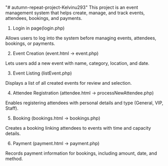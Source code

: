 "# autumn-repeat-project-Kelvinu293" 
This project is an event management system that helps create, manage, and track events, attendees, bookings, and payments.

1. Login in page(login.php)

Allows users to log into the system before managing events, attendees, bookings, or payments.

2. Event Creation (event.html → event.php)

Lets users add a new event with name, category, location, and date.

3. Event Listing (listEvent.php)

Displays a list of all created events for review and selection.

4. Attendee Registration (attendee.html → processNewAttendee.php)

Enables registering attendees with personal details and type (General, VIP, Staff).

5. Booking (bookings.html → bookings.php)

Creates a booking linking attendees to events with time and capacity details.

6. Payment (payment.html → payment.php)

Records payment information for bookings, including amount, date, and method.


